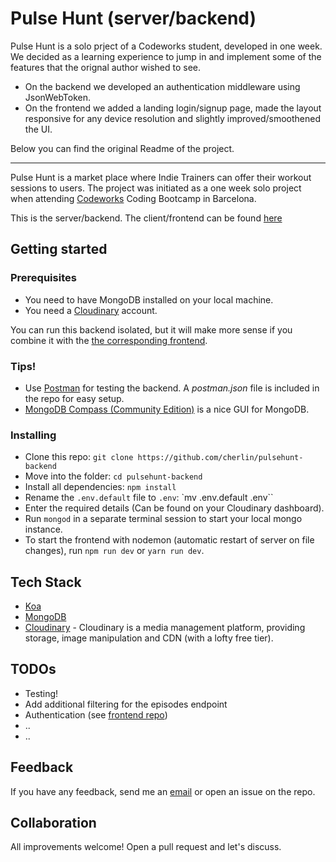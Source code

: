 # Pulse Hunt (server/backend)

Pulse Hunt is a solo prject of a Codeworks student, developed in one week. We decided as a learning experience to jump in and implement some of the features that the orignal author wished to see.
- On the backend we developed an authentication middleware using JsonWebToken.
- On the frontend we added a landing login/signup page, made the layout responsive for any device resolution and slightly improved/smoothened the UI.

Below you can find the original Readme of the project.
___

Pulse Hunt is a market place where Indie Trainers can offer their workout sessions to users. The project was initiated as a one week solo project when attending [Codeworks](https://codeworks.me) Coding Bootcamp in Barcelona.

This is the server/backend. The client/frontend can be found [here](https://github.com/cherlin/pulsehunt-frontend "Pulse Hunt backend")

## Getting started

### Prerequisites
* You need to have MongoDB installed on your local machine.
* You need a [Cloudinary](https://cloudinary.com/) account.

You can run this backend isolated, but it will make more sense if you combine it with the [the corresponding frontend](https://github.com/cherlin/pulsehunt-frontend "Pulse Hunt backend").

### Tips!
* Use [Postman](https://www.getpostman.com) for testing the backend. A *postman.json* file is included in the repo for easy setup.
* [MongoDB Compass (Community Edition)](https://www.mongodb.com/products/compass) is a nice GUI for MongoDB.

### Installing
* Clone this repo: `git clone https://github.com/cherlin/pulsehunt-backend`
* Move into the folder: `cd pulsehunt-backend`
* Install all dependencies: `npm install`
* Rename the `.env.default` file to `.env`: `mv .env.default .env``
* Enter the required details (Can be found on your Cloudinary dashboard).
* Run `mongod` in a separate terminal session to start your local mongo instance.
* To start the frontend with nodemon (automatic restart of server on file changes), run `npm run dev` or `yarn run dev`. 

## Tech Stack
* [Koa](https://koajs.com)
* [MongoDB](https://www.mongodb.com)
* [Cloudinary](https://cloudinary.com) - Cloudinary is a media management platform, providing storage, image manipulation and CDN (with a lofty free tier).

## TODOs
* Testing!
* Add additional filtering for the episodes endpoint
* Authentication (see [frontend repo](https://github.com/cherlin/pulsehunt-frontend))
* ..
* ..

## Feedback
If you have any feedback, send me an [email](mailto:christofer.herlin@gmail.com) or open an issue on the repo.

## Collaboration
All improvements welcome! Open a pull request and let's discuss.
